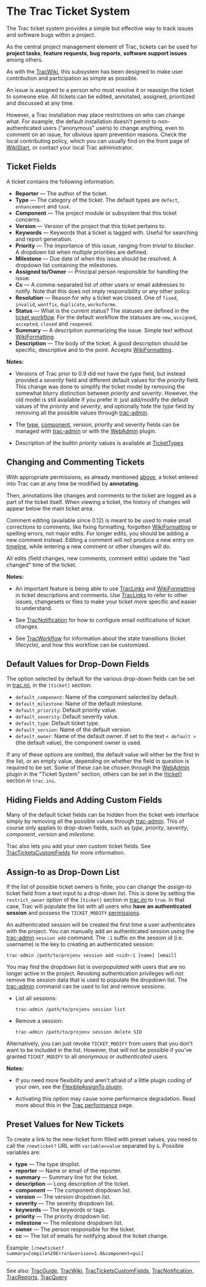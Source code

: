 # The Trac Ticket System


The Trac ticket system provides a simple but effective way to track issues and software bugs within a project.


As the central project management element of Trac, tickets can be used for **project tasks**, **feature requests**, **bug reports**, **software support issues** among others. 


As with the [TracWiki](trac-wiki), this subsystem has been designed to make user contribution and participation as simple as possible.


An issue is assigned to a person who must resolve it or reassign the ticket to someone else. All tickets can be edited, annotated, assigned, prioritized and discussed at any time.


However, a Trac installation may place restrictions on who can change what. For example, the default installation doesn't permit to non-authenticated users ("anonymous" users) to change anything, even to comment on an issue, for obvious spam prevention reasons. Check the local contributing policy, which you can usually find on the front page of [WikiStart](wiki-start), or contact your local Trac administrator.

## Ticket Fields


A ticket contains the following information:
 

- **Reporter** — The author of the ticket.
- **Type** — The category of the ticket. The default types are `defect`, `enhancement` and `task`. 
- **Component** — The project module or subsystem that this ticket concerns.
- **Version** — Version of the project that this ticket pertains to.
- **Keywords** — Keywords that a ticket is tagged with. Useful for searching and report generation.
- **Priority** — The importance of this issue, ranging from *trivial* to *blocker*. A dropdown list when multiple priorities are defined.
- **Milestone** — Due date of when this issue should be resolved. A dropdown list containing the milestones.
- **Assigned to/Owner** — Principal person responsible for handling the issue.
- **Cc** — A comma-separated list of other users or email addresses to notify. Note that this does not imply responsibility or any other policy.
- **Resolution** — Reason for why a ticket was closed. One of `fixed`, `invalid`, `wontfix`, `duplicate`, `worksforme`.
- **Status** — What is the current status? The statuses are defined in the [ticket workflow](trac-workflow#basic-ticket-workflow-customization). For the default workflow the statuses are `new`, `assigned`, `accepted`, `closed` and `reopened`.
- **Summary** — A description summarizing the issue. Simple text without [WikiFormatting](wiki-formatting).
- **Description** — The body of the ticket. A good description should be specific, descriptive and to the point. Accepts [WikiFormatting](wiki-formatting).


**Notes:** 


- Versions of Trac prior to 0.9 did not have the *type* field, but instead provided a *severity* field and different default values for the *priority* field. This change was done to simplify the ticket model by removing the somewhat blurry distinction between *priority* and *severity*. However, the old model is still available if you prefer it: just add/modify the default values of the *priority* and *severity*, and optionally hide the *type* field by removing all the possible values through [trac-admin](trac-admin).

- The [type](http://trac.edgewall.org/intertrac/TicketTypes), [ component](http://trac.edgewall.org/intertrac/TicketComponent), version, priority and severity fields can be managed with [trac-admin](trac-admin) or with the [ WebAdmin](http://trac.edgewall.org/intertrac/WebAdmin) plugin.

- Description of the builtin *priority* values is available at [TicketTypes](http://trac.edgewall.org/intertrac/TicketTypes%23Whyistheseverityfieldgone)

## Changing and Commenting Tickets


With appropriate permissions, as already mentioned [above](trac-tickets#), a ticket entered into Trac can at any time be modified by **annotating**.


Then, annotations like changes and comments to the ticket are logged as a part of the ticket itself. When viewing a ticket, the history of changes will appear below the main ticket area.


Comment editing (available since 0.12) is meant to be used to make small corrections to comments, like fixing formatting, forgotten [WikiFormatting](wiki-formatting) or spelling errors, not major edits. For longer edits, you should be adding a new comment instead. Editing a comment will not produce a new entry on [timeline](/trac/ghc/timeline), while entering a new comment or other changes will do.



All edits (field changes, new comments, comment edits) update the "last changed" time of the ticket.



**Notes:** 


- An important feature is being able to use [TracLinks](trac-links) and [WikiFormatting](wiki-formatting) in ticket descriptions and comments. Use [TracLinks](trac-links) to refer to other issues, changesets or files to make your ticket more specific and easier to understand.

- See [TracNotification](trac-notification) for how to configure email notifications of ticket changes.

- See [TracWorkflow](trac-workflow) for information about the state transitions (ticket lifecycle), and how this workflow can be customized.

## Default Values for Drop-Down Fields


The option selected by default for the various drop-down fields can be set in [trac.ini](trac-ini), in the `[ticket]` section:

- `default_component`: Name of the component selected by default.
- `default_milestone`: Name of the default milestone.
- `default_priority`: Default priority value.
- `default_severity`: Default severity value.
- `default_type`: Default ticket type.
- `default_version`: Name of the default version.
- `default_owner`: Name of the default owner. If set to the text `< default >` (the default value), the component owner is used.


If any of these options are omitted, the default value will either be the first in the list, or an empty value, depending on whether the field in question is required to be set. Some of these can be chosen through the [WebAdmin](http://trac.edgewall.org/intertrac/WebAdmin) plugin in the "Ticket System" section, others can be set in the [\[ticket\]](trac-ini#) section in `trac.ini`.

## Hiding Fields and Adding Custom Fields


Many of the default ticket fields can be hidden from the ticket web interface simply by removing all the possible values through [trac-admin](trac-admin). This of course only applies to drop-down fields, such as *type*, *priority*, *severity*, *component*, *version* and *milestone*.


Trac also lets you add your own custom ticket fields. See [TracTicketsCustomFields](trac-tickets-custom-fields) for more information.

## Assign-to as Drop-Down List



If the list of possible ticket owners is finite, you can change the *assign-to* ticket field from a text input to a drop-down list. This is done by setting the `restrict_owner` option of the `[ticket]` section in [trac.ini](trac-ini) to `true`. In that case, Trac will populate the list with all users who **have an authenticated session** and possess the `TICKET_MODIFY` [permissions](trac-permissions).



An authenticated session will be created the first time a user authenticates with the project. You can manually add an authenticated session using the [trac-admin](trac-admin#) `session add` command. The `:1` suffix on the session id (i.e. username) is the key to creating an authenticated session:


```
trac-admin /path/to/projenv session add <sid>:1 [name] [email]
```


You may find the dropdown list is *overpopulated* with users that are no longer active in the project. Revoking authentication privileges will not remove the session data that is used to populate the dropdown list. The [trac-admin](trac-admin) command can be used to list and remove sessions:

- List all sessions:

  ```
  trac-admin /path/to/projenv session list
  ```
- Remove a session:

  ```
  trac-admin /path/to/projenv session delete SID
  ```


Alternatively, you can just revoke `TICKET_MODIFY` from users that you don't want to be included in the list. However, that will not be possible if you've granted `TICKET_MODIFY` to all *anonymous* or *authenticated* users.



**Notes:**


- If you need more flexibility and aren't afraid of a little plugin coding of your own, see the [FlexibleAssignTo plugin](https://trac-hacks.org/wiki/FlexibleAssignToPlugin).


 


- Activating this option may cause some performance degradation. Read more about this in the [Trac performance](http://trac.edgewall.org/intertrac/TracPerformance%23Configuration) page.

## Preset Values for New Tickets


To create a link to the new-ticket form filled with preset values, you need to call the `/newticket?` URL with `variable=value` separated by `&`. Possible variables are:

- **type** — The type droplist.
- **reporter** — Name or email of the reporter.
- **summary** — Summary line for the ticket.
- **description** — Long description of the ticket.
- **component** — The component dropdown list.
- **version** — The version dropdown list.
- **severity** — The severity dropdown list.
- **keywords** — The keywords or tags.
- **priority** — The priority dropdown list.
- **milestone** — The milestone dropdown list.
- **owner** — The person responsible for the ticket.
- **cc** — The list of emails for notifying about the ticket change.


Example: `[/newticket?summary=Compile%20Error&version=1.0&component=gui]`

---



See also: [TracGuide](trac-guide), [TracWiki](trac-wiki), [TracTicketsCustomFields](trac-tickets-custom-fields), [TracNotification](trac-notification), [TracReports](trac-reports), [TracQuery](trac-query)


